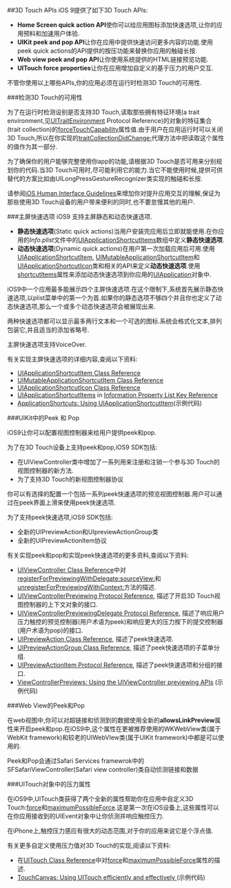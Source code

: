 ##3D Touch APIs
iOS 9提供了如下3D Touch APIs:

* **Home Screen quick action API**使你可以给应用图标添加快速选项,让你的应用预料和加速用户体验.
* **UIKit peek and pop API**让你在应用中提供快速访问更多内容的功能.使用peek quick actions的API提供的按压功能来替换你应用的触碰长按.
* **Web view peek and pop API**让你使用系统提供的HTML链接预览功能.
* **UITouch force properties**让你在应用增加自定义的基于压力的用户交互.

不管你使用以上哪些APIs,你的应用必须在运行时检测3D Touch的可用性.

###检测3D Touch的可用性

为了在运行时检测设别是否支持3D Touch,读取那些拥有特征环境(a trait environment,见[UITraitEnvironment](https://developer.apple.com/library/prerelease/ios/documentation/UIKit/Reference/UITraitEnvironment_Ref/index.html#//apple_ref/doc/uid/TP40014306) Protocol Reference)的对象的特征集合(trait collection)的[forceTouchCapability](https://developer.apple.com/library/prerelease/ios/documentation/UIKit/Reference/UITraitCollection_ClassReference/index.html#//apple_ref/occ/instp/UITraitCollection/forceTouchCapability)属性值.由于用户在应用运行时可以关闭3D Touch,所以在你实现的[traitCollectionDidChange:](https://developer.apple.com/library/prerelease/ios/documentation/UIKit/Reference/UITraitEnvironment_Ref/index.html#//apple_ref/occ/intfm/UITraitEnvironment/traitCollectionDidChange:)代理方法中把读取这个属性的值作为其一部分.

为了确保你的用户能够完整使用你app的功能,请根据3D Touch是否可用来分别规划你的代码.当3D Touch可用时,尽可能利用它的能力.当它不能使用时候,提供可供替代的方案比如由UILongPressGestureRecognizer类实现的触碰和长按.

请参阅[iOS Human Interface Guidelines](https://developer.apple.com/library/prerelease/ios/documentation/UserExperience/Conceptual/MobileHIG/index.html#//apple_ref/doc/uid/TP40006556)来增加你对提升应用交互的理解,保证为那些使用3D Touch设备的用户带来便利的同时,也不要怠慢其他的用户.

###主屏快速选项
iOS9 支持主屏静态和动态快速选项.

* **静态快速选项**(Static quick actions)当用户安装完应用后立即就能使用.在你应用的*Info.plist*文件中的[UIApplicationShortcutItems](https://developer.apple.com/library/prerelease/ios/documentation/General/Reference/InfoPlistKeyReference/Articles/iPhoneOSKeys.html#//apple_ref/doc/uid/TP40009252-SW36)数组中定义**静态快速选项**.
* **动态快速选项**(Dynamic quick actions)在用户第一次加载应用后可用.使用[UIApplicationShortcutItem](https://developer.apple.com/library/prerelease/ios/documentation/UIKit/Reference/UIApplicationShortcutItem_class/index.html#//apple_ref/occ/cl/UIApplicationShortcutItem), [UIMutableApplicationShortcutItem](https://developer.apple.com/library/prerelease/ios/documentation/UIKit/Reference/UIMutableApplicationShortcutItem_class/index.html#//apple_ref/occ/cl/UIMutableApplicationShortcutItem)和[UIApplicationShortcutIcon](https://developer.apple.com/library/prerelease/ios/documentation/UIKit/Reference/UIApplicationShortcutIcon_Class/index.html#//apple_ref/occ/cl/UIApplicationShortcutIcon)类和相关的API来定义**动态快速选项**.使用[shortcutItems](https://developer.apple.com/library/prerelease/ios/documentation/UIKit/Reference/UIApplication_Class/index.html#//apple_ref/occ/instp/UIApplication/shortcutItems)属性来添加动态快速选项到你应用的[UIApplication](https://developer.apple.com/library/prerelease/ios/documentation/UIKit/Reference/UIApplication_Class/index.html#//apple_ref/occ/cl/UIApplication)对象中.

iOS9中一个应用最多能展示四个主屏快速选项.在这个限制下,系统首先展示静态快速选项,以plist菜单中的第一个为首.如果你的静态选项不够四个并且你也定义了动态快速选项,那么一个或多个动态快速选项会被展现出来.

两种快速选项都可以显示最多两行文本和一个可选的图标.系统会格式化文本,排列包装它,并且适当的添加省略号.

主屏快速选项支持VoiceOver.

有关实现主屏快速选项的详细内容,查阅以下资料:

* [UIApplicationShortcutItem Class Reference](https://developer.apple.com/library/prerelease/ios/documentation/UIKit/Reference/UIApplicationShortcutItem_class/index.html#//apple_ref/doc/uid/TP40016501)
* [UIMutableApplicationShortcutItem Class Reference
](https://developer.apple.com/library/prerelease/ios/documentation/UIKit/Reference/UIMutableApplicationShortcutItem_class/index.html#//apple_ref/doc/uid/TP40016502)
* [UIApplicationShortcutIcon Class Reference](https://developer.apple.com/library/prerelease/ios/documentation/UIKit/Reference/UIApplicationShortcutIcon_Class/index.html#//apple_ref/doc/uid/TP40016500)
* [UIApplicationShortcutItems](https://developer.apple.com/library/prerelease/ios/documentation/General/Reference/InfoPlistKeyReference/Articles/iPhoneOSKeys.html#//apple_ref/doc/uid/TP40009252-SW36) in [Information Property List Key Reference](https://developer.apple.com/library/prerelease/ios/documentation/General/Reference/InfoPlistKeyReference/Introduction/Introduction.html#//apple_ref/doc/uid/TP40009247)
* [ApplicationShortcuts: Using UIApplicationShortcutItem](https://developer.apple.com/library/prerelease/ios/samplecode/ApplicationShortcuts/Introduction/Intro.html#//apple_ref/doc/uid/TP40016545)(示例代码)


###UIKit中的Peek 和 Pop


iOS9让你可以配置视图控制器来给用户提供peek和pop.

为了在3D Touch设备上支持peek和pop,iOS9 SDK包括:

* 在UIViewController类中增加了一系列用来注册和注销一个参与3D Touch的视图控制器的新方法.
* 为了支持3D Touch的新视图控制器协议

你可以有选择的配置一个包括一系列peek快速选项的预览视图控制器.用户可以通过在peek界面上滑来使用peek快速选项.

为了支持peek快速选项,iOS9 SDK包括:

* 全新的UIPreviewAction和UIpreviewActionGroup类
* 全新的UIPreviewActionItem协议

有关实现peek和pop和实现peek快速选项的更多资料,查阅以下资料:

* [UIViewController Class Reference](https://developer.apple.com/library/prerelease/ios/documentation/UIKit/Reference/UIViewController_Class/index.html#//apple_ref/doc/uid/TP40006926)中对 [registerForPreviewingWithDelegate:sourceView:](registerForPreviewingWithDelegate:sourceView:)和[unregisterForPreviewingWithContext:](https://developer.apple.com/library/prerelease/ios/documentation/UIKit/Reference/UIViewController_Class/index.html#//apple_ref/occ/instm/UIViewController/unregisterForPreviewingWithContext:)方法的描述.
* [UIViewControllerPreviewing Protocol Reference](https://developer.apple.com/library/prerelease/ios/documentation/UIKit/Reference/UIViewControllerPreviewing_Protocol/index.html#//apple_ref/doc/uid/TP40016568), 描述了开启3D Touch视图控制器的上下文对象的接口.
* [UIViewControllerPreviewingDelegate Protocol Reference](https://developer.apple.com/library/prerelease/ios/documentation/UIKit/Reference/UIViewControllerPreviewingDelegate_Protocol/index.html#//apple_ref/doc/uid/TP40016569), 描述了响应用户压力触控的预览控制器(用户术语为peek)和响应更大的压力按下的提交控制器(用户术语为pop)的接口.
* [UIPreviewAction Class Reference](https://developer.apple.com/library/prerelease/ios/documentation/UIKit/Reference/UIPreviewAction_Class/index.html#//apple_ref/doc/uid/TP40016565), 描述了peek快速选项.
* [UIPreviewActionGroup Class Reference](https://developer.apple.com/library/prerelease/ios/documentation/UIKit/Reference/UIPreviewActionGroup_Class/index.html#//apple_ref/doc/uid/TP40016566), 描述了peek快速选项的子菜单分组.
* [UIPreviewActionItem Protocol Reference](https://developer.apple.com/library/prerelease/ios/documentation/UIKit/Reference/UIPreviewActionItem_Protocol/index.html#//apple_ref/doc/uid/TP40016567), 描述了peek快速选项和分组的接口.
* [ViewControllerPreviews: Using the UIViewController previewing APIs](https://developer.apple.com/library/prerelease/ios/samplecode/ViewControllerPreviews/Introduction/Intro.html#//apple_ref/doc/uid/TP40016546) (示例代码)

###Web View的Peek和Pop

在web视图中,你可以对超链接和侦测到的数据使用全新的**allowsLinkPreview**属性来开启peek和pop.在iOS9中,这个属性在更被推荐使用的WKWebView类(属于WebKit framework)和较老的UIWebVIew类(属于UIKit framework)中都是可以使用的.

Peek和Pop会通过Safari Services framewrok中的SFSafariViewController(Safari view controller)类自动侦测链接和数据

###UITouch对象中的压力属性

在iOS9中,UITouch类获得了两个全新的属性帮助你在应用中自定义3D Touch:[force](https://developer.apple.com/library/prerelease/ios/documentation/UIKit/Reference/UITouch_Class/index.html#//apple_ref/occ/instp/UITouch/force)和[maximumPossibleForce](https://developer.apple.com/library/prerelease/ios/documentation/UIKit/Reference/UITouch_Class/index.html#//apple_ref/occ/instp/UITouch/maximumPossibleForce).这是第一次在iOS设备上,这些属性可以在你应用接收到的UIEvent对象中让你侦测并响应触控压力.

在iPhone上,触控压力感应有很大的动态范围,对于你的应用来说它是个浮点值.

有关更多自定义使用压力值对3D Touch的实现,阅读以下资料:

* 在[UITouch Class Reference](https://developer.apple.com/library/prerelease/ios/documentation/UIKit/Reference/UITouch_Class/index.html#//apple_ref/doc/uid/TP40006785)中对[force](https://developer.apple.com/library/prerelease/ios/documentation/UIKit/Reference/UITouch_Class/index.html#//apple_ref/occ/instp/UITouch/force)和[maximumPossibleForce](https://developer.apple.com/library/prerelease/ios/documentation/UIKit/Reference/UITouch_Class/index.html#//apple_ref/occ/instp/UITouch/maximumPossibleForce)属性的描述.
* [TouchCanvas: Using UITouch efficiently and effectively
](https://developer.apple.com/library/prerelease/ios/samplecode/TouchCanvas/Introduction/Intro.html#//apple_ref/doc/uid/TP40016561)(示例代码)






